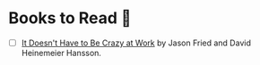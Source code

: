# Books to Read :open_book:

-   [ ] [It Doesn't Have to Be Crazy at Work](https://basecamp.com/books/calm) by Jason Fried and David Heinemeier Hansson.
